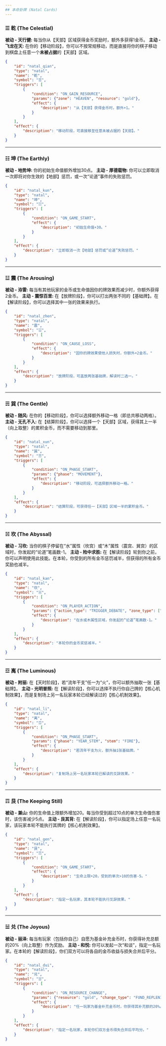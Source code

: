 ```yaml
---
## 本命卦牌 (Natal Cards)
---
```

### **☰ 乾 (The Celestial)**
**被动 - 天行健:** 每当你从【天部】区域获得金币奖励时，额外多获得1金币。
**主动 - 飞龙在天:** 在你的【移动阶段】，你可以不按常规移动，而是直接将你的棋子移动到棋盘上任意一个**未被占据**的【天部】区域。
```json
{
    "id": "natal_qian",
    "type": "natal",
    "name": "乾",
    "symbol": "☰",
    "triggers": [
        {
            "condition": "ON_GAIN_RESOURCE",
            "params": {"zone": "HEAVEN", "resource": "gold"},
            "effect": {
                "description": "从【天部】获得金币时，额外+1。"
            }
        }
    ],
    "effect": {
        "description": "移动阶段，可直接移至任意未被占据的【天部】。"
    }
}
```
---
### **☷ 坤 (The Earthly)**
**被动 - 地势坤:** 你的初始生命值额外增加30点。
**主动 - 厚德载物:** 你可以立即取消一次即将对你生效的【地部】惩罚，或一次“论道”事件的失败惩罚。
```json
{
    "id": "natal_kun",
    "type": "natal",
    "name": "坤",
    "symbol": "☷",
    "triggers": [
        {
            "condition": "ON_GAME_START",
            "effect": {
                "description": "初始生命值+30。"
            }
        }
    ],
    "effect": {
        "description": "立即取消一次【地部】惩罚或“论道”失败惩罚。"
    }
}
```
---
### **☳ 震 (The Arousing)**
**被动 - 洊雷:** 每当有其他玩家的金币或生命值因你的牌效果而减少时，你额外获得2金币。
**主动 - 震惊百里:** 在【放牌阶段】，你可以打出两张不同的【基础牌】。在【解读阶段】，你可以选择其中一张的效果来执行。
```json
{
    "id": "natal_zhen",
    "type": "natal",
    "name": "震",
    "symbol": "☳",
    "triggers": [
        {
            "condition": "ON_CAUSE_LOSS",
            "effect": {
                "description": "因你的牌效果使他人损失时，你额外+2金币。"
            }
        }
    ],
    "effect": {
        "description": "放牌阶段，可盖放两张基础牌，解读时二选一。"
    }
}
```
---
### **☴ 巽 (The Gentle)**
**被动 - 随风:** 在你的【移动阶段】，你可以选择额外移动一格（即总共移动两格）。
**主动 - 无孔不入:** 在【结算阶段】，你可以选择一个【天部】区域，获得其上一半（向上取整）的累积金币，而不需要移动到那里。
```json
{
    "id": "natal_xun",
    "type": "natal",
    "name": "巽",
    "symbol": "☴",
    "triggers": [
        {
            "condition": "ON_PHASE_START",
            "params": {"phase": "MOVEMENT"},
            "effect": {
                "description": "移动阶段，可选择额外移动一格。"
            }
        }
    ],
    "effect": {
        "description": "结算阶段，可获得任一【天部】区域一半的累积金币。"
    }
}
```
---
### **☵ 坎 (The Abyssal)**
**被动 - 习坎:** 当你的棋子停留在“水”属性（坎宫）或“木”属性（震宫、巽宫）的区域时，你发起的“论道”笔画数-1。
**主动 - 险中求胜:** 在【解读阶段】轮到你之前，你可以声明使用此技能。在本轮，你受到的所有金币惩罚减半，但获得的所有金币奖励也减半。
```json
{
    "id": "natal_kan",
    "type": "natal",
    "name": "坎",
    "symbol": "☵",
    "triggers": [
        {
            "condition": "ON_PLAYER_ACTION",
            "params": {"action_type": "TRIGGER_DEBATE", "zone_type": ["WATER", "WOOD"]},
            "effect": {
                "description": "在水或木属性区域，你发起的“论道”笔画数-1。"
            }
        }
    ],
    "effect": {
        "description": "本轮你的金币奖惩减半。"
    }
}
```
---
### **☲ 离 (The Luminous)**
**被动 - 附丽:** 在【天时阶段】，若“流年干支”任一为“火”，你可以额外抽取一张【基础牌】。
**主动 - 光明普照:** 在【解读阶段】，你可以选择不执行你自己牌的【核心机制效果】，而是复制场上另一名玩家本轮已经解读过的【核心机制效果】。
```json
{
    "id": "natal_li",
    "type": "natal",
    "name": "离",
    "symbol": "☲",
    "triggers": [
        {
            "condition": "ON_PHASE_START",
            "params": {"phase": "YEAR_STEM", "stem": "FIRE"},
            "effect": {
                "description": "若流年干支为火，额外抽1张基础牌。"
            }
        }
    ],
    "effect": {
        "description": "复制场上另一名玩家本轮已解读的爻辞效果。"
    }
}
```
---
### **☶ 艮 (The Keeping Still)**
**被动 - 兼山:** 你的生命值上限额外增加20。每当你受到超过10点的单次生命值伤害时，该伤害减少5点。
**主动 - 艮其背:** 在【解读阶段】，你可以指定场上任意一名玩家，该玩家本轮不能执行其牌的【核心机制效果】。
```json
{
    "id": "natal_gen",
    "type": "natal",
    "name": "艮",
    "symbol": "☶",
    "triggers": [
        {
            "condition": "ON_GAME_START",
            "effect": {
                "description": "生命上限+20，受到的单次>10的伤害-5。"
            }
        }
    ],
    "effect": {
        "description": "指定一名玩家，其本轮不能执行爻辞效果。"
    }
}
```
---
### **☱ 兑 (The Joyous)**
**被动 - 丽泽:** 每当有玩家（包括你自己）自愿为基金补充金币时，你获得补充总额的20%（向上取整）作为奖励。
**主动 - 和悦:** 你可以发起一次“和谈”，指定一名玩家。在本轮的【解读阶段】，你们双方可以将各自的金币收益与损失合并后平分。
```json
{
    "id": "natal_dui",
    "type": "natal",
    "name": "兑",
    "symbol": "☱",
    "triggers": [
        {
            "condition": "ON_RESOURCE_CHANGE",
            "params": {"resource": "gold", "change_type": "FUND_REPLENISH"},
            "effect": {
                "description": "任一玩家为基金补充金币时，你获得其补充额的20%。"
            }
        }
    ],
    "effect": {
        "description": "指定一名玩家，本轮你们双方金币得失合并后平均分。"
    }
}
```